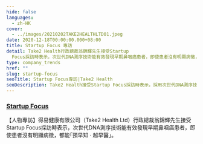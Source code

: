 ```yaml
---
hide: false
languages:
  - zh-HK
cover:
  - ../images/20210202TAKE2HEALTHLTD01.jpeg
date: 2020-12-18T00:00:00.000+08:00
title: Startup Focus 專訪
detail: Take2 Health行政總裁翁錦輝先生接受Startup
  Focus採訪時表示，次世代DNA測序技術能有效發現早期鼻咽癌患者，即使患者沒有明顯病徵，都能｢預早知 · 越早醫｣。
type: company_trends
href: ""
slug: startup-focus
seoTitle: Startup Focus專訪|Take2 Health
seoDescription: Take2 Health接受Startup Focus採訪時表示，採用次世代DNA測序技術的早期鼻咽癌篩查能有效發現沒有明顯病徵的早期患者。
---
```

### [**Startup Focus**](https://www.facebook.com/take2health.ltd/posts/104487845254988)

【人物專訪】得易健康有限公司（Take2 Health Ltd）行政總裁翁錦輝先生接受Startup Focus採訪時表示，次世代DNA測序技術能有效發現早期鼻咽癌患者，即使患者沒有明顯病徵，都能｢預早知 · 越早醫｣。